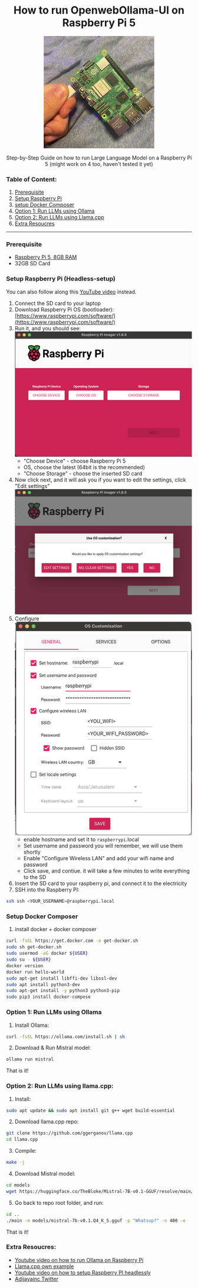 <div align="center">

# How to run OpenwebOllama-UI on Raspberry Pi 5

  <img src="./images/raspberrypi.jpeg" alt="How to run LLM (mistral 7b) on Raspberry Pi 5" width="300px" />

Step-by-Step Guide on how to run Large Language Model on a Raspberry Pi 5 (might work on 4 too, haven't tested it yet)

</div>

### Table of Content:

1. [Prerequisite](#prerequisite)
2. [Setup Raspberry Pi](#setup-raspberry-pi-headless-setup)
3. [setup Docker Composer](#setup-docker-composer)
4. [Option 1: Run LLMs using Ollama](#option-1-run-llms-using-ollama)
5. [Option 2: Run LLMs using Llama.cpp](#option-2-run-llms-using-llamacpp)
6. [Extra Resoucres](#extra-resoucres)

---

### Prerequisite

- [Raspberry Pi 5, 8GB RAM](https://www.raspberrypi.com/products/raspberry-pi-5/)
- 32GB SD Card

### Setup Raspberry Pi (Headless-setup)

You can also follow along this [YouTube video](https://www.youtube.com/watch?v=9fEnvDgxwbI) instead.

1. Connect the SD card to your laptop
2. Download Raspberry Pi OS (bootloader): [https://www.raspberrypi.com/software/](https://www.raspberrypi.com/software/)
3. Run it, and you should see:
   ![screenshot1.png](./images/screenshot1.png)
   - "Choose Device" - choose Raspberry Pi 5
   - OS, choose the latest (64bit is the recommended)
   - "Choose Storage" - choose the inserted SD card
4. Now click next, and it will ask you if you want to edit the settings, click "Edit settings"
   ![screenshot2.png](./images/screenshot2.png)
5. Configure
   ![screenshot3.png](./images/screenshot3.png)
   - enable hostname and set it to `raspberrypi`.local
   - Set username and password you will remember, we will use them shortly
   - Enable "Configure Wireless LAN" and add your wifi name and password
   - Click save, and contiue. it will take a few minutes to write everything to the SD
6. Insert the SD card to your raspberry pi, and connect it to the electricity
7. SSH into the Raspberry PI:

```bash
ssh ssh <YOUR_USERNAME>@raspberrypi.local
```
### Setup Docker Composer
1. install docker + docker composer 

```bash 
curl -fsSL https://get.docker.com -o get-docker.sh
sudo sh get-docker.sh
sudo usermod -aG docker ${USER}
sudo su - ${USER}
docker version
docker run hello-world
sudo apt-get install libffi-dev libssl-dev
sudo apt install python3-dev
sudo apt-get install -y python3 python3-pip
sudo pip3 install docker-compose
```

### Option 1: Run LLMs using Ollama

1. Install Ollama:

```bash
curl -fsSL https://ollama.com/install.sh | sh
```

2. Download & Run Mistral model:

```bash
ollama run mistral
```

That is it!

### Option 2: Run LLMs using llama.cpp:

1. Install:

```bash
sudo apt update && sudo apt install git g++ wget build-essential
```

2. Download llama.cpp repo:

```bash
git clone https://github.com/ggerganov/llama.cpp
cd llama.cpp
```

3. Compile:

```bash
make -j
```

4. Download Mistral model:

```bash
cd models
wget https://huggingface.co/TheBloke/Mistral-7B-v0.1-GGUF/resolve/main/mistral-7b-v0.1.Q4_K_S.gguf)
```

5. Go back to repo root folder, and run:

```bash
cd ..
./main -m models/mistral-7b-v0.1.Q4_K_S.gguf -p "Whatsup?" -n 400 -e
```

That is it!

### Extra Resoucres:

- [Youtube video on how to run Ollama on Raspberry Pi](https://www.youtube.com/watch?v=ewXANEIC8pY)
- [Llama.cpp own example](https://github.com/garyexplains/examples/blob/master/how-to-run-llama-cpp-on-raspberry-pi.md)
- [Youtube video on how to setup Raspberry PI headlessly](https://www.youtube.com/watch?v=9fEnvDgxwbI)
- [Adijayainc Twitter](https://twitter.com/adijayainc)
